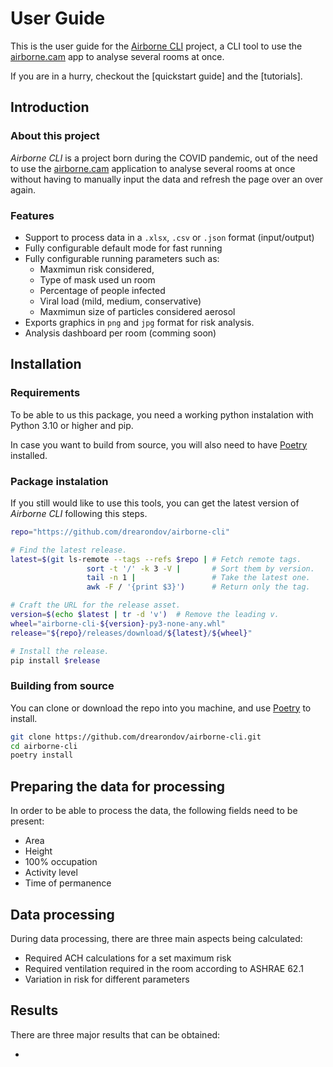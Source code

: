 # User Guide

This is the user guide for the [Airborne CLI] project, a CLI tool to use the
[airborne.cam] app to analyse several rooms at once.

If you are in a hurry, checkout the [quickstart guide] and the [tutorials].

## Introduction

### About this project

_Airborne CLI_ is a project born during the COVID pandemic, out of the need
to use the [airborne.cam] application to analyse several rooms at once
without having to manually input the data and refresh the page
over an over again.

### Features

- Support to process data in a `.xlsx`, `.csv` or `.json` format (input/output)
- Fully configurable default mode for fast running
- Fully configurable running parameters such as:
  - Maxmimun risk considered,
  - Type of mask used un room
  - Percentage of people infected
  - Viral load (mild, medium, conservative)
  - Maxmimun size of particles considered aerosol
- Exports graphics in `png` and `jpg` format for risk analysis.
- Analysis dashboard per room (comming soon)

## Installation

### Requirements

To be able to us this package, you need a working python instalation with
Python 3.10 or higher and pip.

In case you want to build from source, you will also need to have [Poetry]
installed.

### Package instalation

If you still would like to use this tools, you can get the latest version of
_Airborne CLI_ following this steps.

```bash
repo="https://github.com/drearondov/airborne-cli"

# Find the latest release.
latest=$(git ls-remote --tags --refs $repo | # Fetch remote tags.
                 sort -t '/' -k 3 -V |       # Sort them by version.
                 tail -n 1 |                 # Take the latest one.
                 awk -F / '{print $3}')      # Return only the tag.

# Craft the URL for the release asset.
version=$(echo $latest | tr -d 'v')  # Remove the leading v.
wheel="airborne-cli-${version}-py3-none-any.whl"
release="${repo}/releases/download/${latest}/${wheel}"

# Install the release.
pip install $release
```

### Building from source

You can clone or download the repo into you machine, and use
[Poetry] to install.

```bash
git clone https://github.com/drearondov/airborne-cli.git
cd airborne-cli
poetry install
```

## Preparing the data for processing

In order to be able to process the data, the following fields need to be
present:

- Area
- Height
- 100% occupation
- Activity level
- Time of permanence

## Data processing

During data processing, there are three main aspects being calculated:

- Required ACH calculations for a set maximum risk
- Required ventilation required in the room according to ASHRAE 62.1
- Variation in risk for different parameters

## Results

There are three major results that can be obtained:

- 

[Poetry]: https://python-poetry.org
[Airborne CLI]: https://github.com/drearondov/airborne-cli
[airborne.cam]: https://airborne.cam
